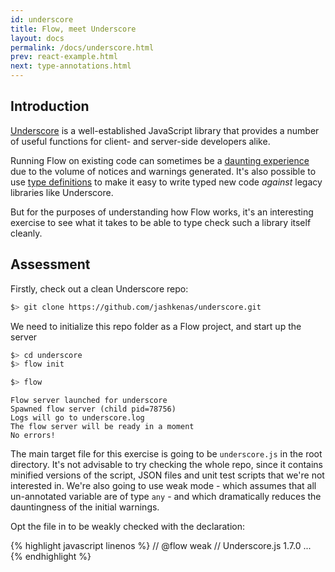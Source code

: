 ```yaml
---
id: underscore
title: Flow, meet Underscore
layout: docs
permalink: /docs/underscore.html
prev: react-example.html
next: type-annotations.html
---
```


## Introduction

[Underscore](http://underscorejs.org/) is a well-established JavaScript library that provides a number of useful functions for client- and server-side developers alike.

Running Flow on existing code can sometimes be a [daunting experience](existing.html) due to the volume of notices and warnings generated. It's also possible to use [type definitions](third-party.html) to make it easy to write typed new code *against* legacy libraries like Underscore.

But for the purposes of understanding how Flow works, it's an interesting exercise to see what it takes to be able to type check such a library itself cleanly.

## Assessment

Firstly, check out a clean Underscore repo:

```bash
$> git clone https://github.com/jashkenas/underscore.git
```

We need to initialize this repo folder as a Flow project, and start up the server

```bash
$> cd underscore
$> flow init
```
```bash
$> flow
```
```bbcode
Flow server launched for underscore
Spawned flow server (child pid=78756)
Logs will go to underscore.log
The flow server will be ready in a moment
No errors!
```

The main target file for this exercise is going to be `underscore.js` in the root directory. It's not advisable to try checking the whole repo, since it contains minified versions of the script, JSON files and unit test scripts that we're not interested in. We're also going to use weak mode - which assumes that all un-annotated variable are of type `any` - and which dramatically reduces the dauntingness of the initial warnings.

Opt the file in to be weakly checked with the declaration:

{% highlight javascript linenos %}
// @flow weak
// Underscore.js 1.7.0
...
{% endhighlight %}
